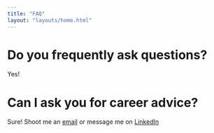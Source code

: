 ```yaml
---
title: "FAQ"
layout: "layouts/home.html"
---
```


# Do you frequently ask questions?

Yes!

# Can I ask you for career advice?

Sure! Shoot me an [email](mailto:welson@hey.com?subject=Hello!%20I'm%20reaching%20out%20from%20welson.dev) or message me on [LinkedIn](https://www.linkedin.com/in/garrettwelson/)
